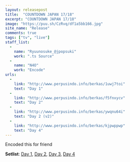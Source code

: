 ```yaml
---
layout: releasepost
title:  "COUNTDOWN JAPAN 17/18"
excerpt: "COUNTDOWN JAPAN 17/18"
image: "https://puu.sh/CzRvq/df1a5bb166.jpg"
site_name: "Release"
comments: true
tags: ["tv", "live"]
staff_list:
  - 
    name: "Ryuunosuke_@jpopsuki"
    work: ".ts Source"
  - 
    name: "N4O"
    work: "Encode"
urls:
  - 
    link: "http://www.perpusindo.info/berkas/1uwj7toi"
    text: "Day 1"
  - 
    link: "http://www.perpusindo.info/berkas/f5fnxycv"
    text: "Day 2"
  - 
    link: "http://www.perpusindo.info/berkas/ywqnu64i"
    text: "Day 2 (v2)"
  - 
    link: "http://www.perpusindo.info/berkas/kjpwppwp"
    text: "Day 4"
---
```

Encoded this for friend

**Setlist**: [Day 1](https://pastebin.com/CVaFLMma), [Day 2](https://pastebin.com/Aaq34gTu), [Day 3](https://pastebin.com/9RVFg37e), [Day 4](https://pastebin.com/Rezp4M8A)